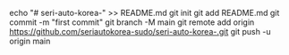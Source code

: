 echo "# seri-auto-korea-" >> README.md
git init
git add README.md
git commit -m "first commit"
git branch -M main
git remote add origin https://github.com/seriautokorea-sudo/seri-auto-korea-.git
git push -u origin main
